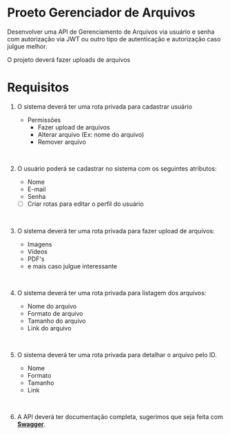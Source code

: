 # Proeto Gerenciador de Arquivos

Desenvolver uma API de Gerenciamento de Arquivos via usuário e senha com autorização via JWT ou outro tipo de autenticação e autorização caso julgue melhor.

O projeto deverá fazer uploads de arquivos

# Requisitos

1. O sistema deverá ter uma rota privada para cadastrar usuário

   - Permissões
     - Fazer upload de arquivos
     - Alterar arquivo (Ex: nome do arquivo)
     - Remover arquivo

</br>

2. O usuário poderá se cadastrar no sistema com os seguintes atributos:

   - Nome
   - E-mail
   - Senha
  
   - [ ] Criar rotas para editar o perfil do usuário

</br>

3. O sistema deverá ter uma rota privada para fazer upload de arquivos:

   - Imagens
   - Vídeos
   - PDF's
   - e mais caso julgue interessante

</br>

4. O sistema deverá ter uma rota privada para listagem dos arquivos:

   - Nome do arquivo
   - Formato de arquivo
   - Tamanho do arquivo
   - Link do arquivo

</br>

5. O sistema deverá ter uma rota privada para detalhar o arquivo pelo ID.

   - Nome
   - Formato
   - Tamanho
   - Link

</br>

6. A API deverá ter documentação completa, sugerimos que seja feita com [**Swagger**](https://swagger.io/).